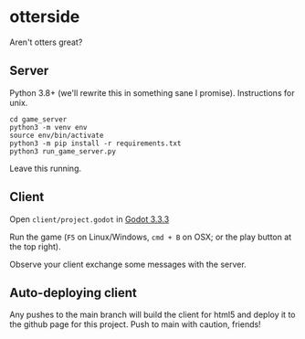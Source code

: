 # otterside
Aren't otters great?


## Server

Python 3.8+ (we'll rewrite this in something sane I promise). Instructions for unix.
```
cd game_server
python3 -m venv env
source env/bin/activate
python3 -m pip install -r requirements.txt
python3 run_game_server.py
```
Leave this running.

## Client

Open `client/project.godot` in [Godot 3.3.3](https://downloads.tuxfamily.org/godotengine/3.3.3/)

Run the game (`F5` on Linux/Windows, `cmd + B` on OSX; or the play button at the top right).

Observe your client exchange some messages with the server.

## Auto-deploying client

Any pushes to the main branch will build the client for html5 and deploy it to the github page for this project. Push to main with caution, friends!
